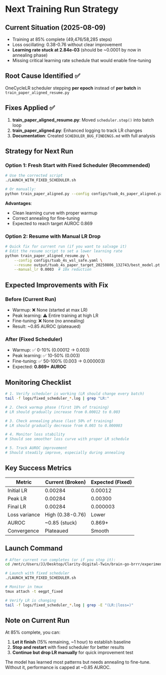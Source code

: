 # Next Training Run Strategy

## Current Situation (2025-08-09)
- Training at 85% complete (49,476/58,285 steps)
- Loss oscillating: 0.38-0.76 without clear improvement
- **Learning rate stuck at 2.84e-03** (should be ~0.0001 by now in annealing phase)
- Missing critical learning rate schedule that would enable fine-tuning

## Root Cause Identified ✅
OneCycleLR scheduler stepping **per epoch** instead of **per batch** in `train_paper_aligned_resume.py`

## Fixes Applied ✅
1. **train_paper_aligned_resume.py**: Moved `scheduler.step()` into batch loop
2. **train_paper_aligned.py**: Enhanced logging to track LR changes
3. **Documentation**: Created `SCHEDULER_BUG_FINDINGS.md` with full analysis

## Strategy for Next Run

### Option 1: Fresh Start with Fixed Scheduler (Recommended)
```bash
# Use the corrected script
./LAUNCH_WITH_FIXED_SCHEDULER.sh

# Or manually:
python train_paper_aligned.py --config configs/tuab_4s_paper_aligned.yaml
```

**Advantages**:
- Clean learning curve with proper warmup
- Correct annealing for fine-tuning
- Expected to reach target AUROC 0.869

### Option 2: Resume with Manual LR Drop
```bash
# Quick fix for current run (if you want to salvage it)
# Edit the resume script to set a lower learning rate
python train_paper_aligned_resume.py \
    --config configs/tuab_4s_wsl_safe.yaml \
    --resume output/tuab_4s_paper_target_20250806_132743/best_model.pt \
    --manual_lr 0.0003  # 10x reduction
```

## Expected Improvements with Fix

### Before (Current Run)
- Warmup: ❌ None (started at max LR)
- Peak learning: ⚠️ Entire training at high LR
- Fine-tuning: ❌ None (no annealing)
- Result: ~0.85 AUROC (plateaued)

### After (Fixed Scheduler)
- Warmup: ✅ 0-10% (0.00012 → 0.003)
- Peak learning: ✅ 10-50% (0.003)
- Fine-tuning: ✅ 50-100% (0.003 → 0.000003)
- Expected: **0.869+ AUROC**

## Monitoring Checklist

```bash
# 1. Verify scheduler is working (LR should change every batch)
tail -f logs/fixed_scheduler_*.log | grep "LR:"

# 2. Check warmup phase (first 10% of training)
# LR should gradually increase from 0.00012 to 0.003

# 3. Check annealing phase (last 50% of training)  
# LR should gradually decrease from 0.003 to 0.000003

# 4. Monitor loss stability
# Should see smoother loss curve with proper LR schedule

# 5. Track AUROC improvement
# Should steadily improve, especially during annealing
```

## Key Success Metrics

| Metric | Current (Broken) | Expected (Fixed) |
|--------|------------------|------------------|
| Initial LR | 0.00284 | 0.00012 |
| Peak LR | 0.00284 | 0.00300 |
| Final LR | 0.00284 | 0.000003 |
| Loss variance | High (0.38-0.76) | Lower |
| AUROC | ~0.85 (stuck) | 0.869+ |
| Convergence | Plateaued | Smooth |

## Launch Command

```bash
# After current run completes (or if you stop it):
cd /mnt/c/Users/JJ/Desktop/Clarity-Digital-Twin/brain-go-brrr/experiments/eegpt_linear_probe

# Launch with fixed scheduler
./LAUNCH_WITH_FIXED_SCHEDULER.sh

# Monitor in tmux
tmux attach -t eegpt_fixed

# Verify LR is changing
tail -f logs/fixed_scheduler_*.log | grep -E "(LR:|loss=)"
```

## Note on Current Run
At 85% complete, you can:
1. **Let it finish** (15% remaining, ~1 hour) to establish baseline
2. **Stop and restart** with fixed scheduler for better results
3. **Continue but drop LR manually** for quick improvement test

The model has learned most patterns but needs annealing to fine-tune. Without it, performance is capped at ~0.85 AUROC.